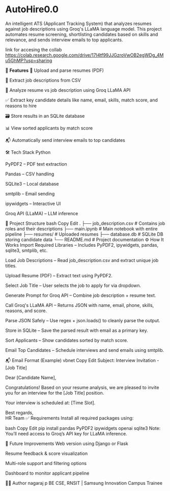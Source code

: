 # AutoHire0.0
An intelligent ATS (Applicant Tracking System) that analyzes resumes against job descriptions using Groq's LLaMA language model. This project automates resume screening, shortlisting candidates based on skills and relevance, and sends interview emails to top applicants.


link for accesing the collab
https://colab.research.google.com/drive/17I4tf99JJGzroVwOB2egWDg_4Mu5GhMP?usp=sharing

🚀 <b>Features</b>
📄 Upload and parse resumes (PDF)

🧾 Extract job descriptions from CSV

🤖 Analyze resume vs job description using Groq LLaMA API

✅ Extract key candidate details like name, email, skills, match score, and reasons to hire

🗃️ Store results in an SQLite database

📊 View sorted applicants by match score

📬 Automatically send interview emails to top candidates

🛠️ Tech Stack
Python

PyPDF2 – PDF text extraction

Pandas – CSV handling

SQLite3 – Local database

smtplib – Email sending

ipywidgets – Interactive UI

Groq API (LLaMA) – LLM inference

📂 Project Structure
bash
Copy
Edit
.
├── job_description.csv       # Contains job roles and their descriptions
├── main.ipynb                # Main notebook with entire pipeline
├── resumes/                  # Uploaded resumes
├── database.db               # SQLite DB storing candidate data
└── README.md                 # Project documentation
⚙️ How It Works
Import Required Libraries – Includes PyPDF2, ipywidgets, pandas, sqlite3, smtplib, etc.

Load Job Descriptions – Read job_description.csv and extract unique job titles.

Upload Resume (PDF) – Extract text using PyPDF2.

Select Job Title – User selects the job to apply for via dropdown.

Generate Prompt for Groq API – Combine job description + resume text.

Call Groq's LLaMA API – Returns JSON with name, email, phone, skills, reasons, and score.

Parse JSON Safely – Use regex + json.loads() to cleanly parse the output.

Store in SQLite – Save the parsed result with email as a primary key.

Sort Applicants – Show candidates sorted by match score.

Email Top Candidates – Schedule interviews and send emails using smtplib.

📬 Email Format (Example)
vbnet
Copy
Edit
Subject: Interview Invitation - [Job Title]

Dear [Candidate Name],

Congratulations! Based on your resume analysis, we are pleased to invite you for an interview for the [Job Title] position.

Your interview is scheduled at: [Time Slot].

Best regards,  
HR Team
✅ Requirements
Install all required packages using:

bash
Copy
Edit
pip install pandas PyPDF2 ipywidgets openai sqlite3
Note: You’ll need access to Groq’s API key for LLaMA inference.

📌 Future Improvements
Web version using Django or Flask

Resume feedback & score visualization

Multi-role support and filtering options

Dashboard to monitor applicant pipeline

👨‍💻 Author
nagaraj p
BE CSE, RNSIT | Samsung Innovation Campus Trainee
